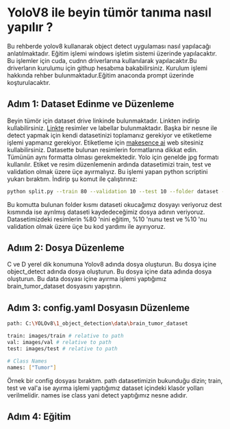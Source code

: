 # YoloV8 ile beyin tümör tanıma nasıl yapılır ?
Bu rehberde yolov8 kullanarak object detect uygulaması nasıl yapılacağı anlatılmaktadır. Eğitim işlemi windows işletim sistemi üzerinde yapılacaktır. Bu işlemler için cuda, cudnn driverlarına kullanılarak yapılacaktır.Bu driverların kurulumu için githup hesabıma bakabilirsiniz. Kurulum işlemi hakkında rehber bulunmaktadur.Eğitim anaconda prompt üzerinde koşturulacaktır.
## Adım 1: Dataset Edinme ve Düzenleme
Beyin tümör için dataset drive linkinde bulunmaktadır. Linkten indirip kullabilirsiniz. [Linkte](https://drive.google.com/drive/folders/1D6wuY5n3d5Bmyx1kIfVYnfzfyr_3zqJ2?usp=sharing) resimler ve labellar bulunmaktadır. 
Başka bir nesne ile detect yapmak için kendi datasetinizi toplamanız gerekiyor ve etiketleme işlemi yapmanız gerekiyor. Etiketleme için [makesence ai](https://www.makesense.ai/)  web sitesiniz kullabilirsiniz.
Datasette bulunan resimlerin formatlarına dikkat edin. Tümünün aynı formatta olması gerekmektedir. Yolo için genelde jpg formatı kullanılır. Etiket ve resim düzenlemenin ardında datasetimizi train, test ve validation olmak üzere üçe ayırmalıyız.
Bu işlemi yapan python scriptini yukarı bıraktım. İndirip şu komut ile çalıştırınız:
```bash
python split.py --train 80 --validation 10 --test 10 --folder dataset --dest brain_tumor_dataset
```
Bu komutta bulunan folder kısmı dataseti okucağımız dosyayı veriyoruz dest kısmında ise ayrılmış dataseti kaydedeceğimiz dosya adının veriyoruz.
Datasetimizdeki resimlerin %80 'nini eğitim, %10 'nunu test ve %10 'nu validation olmak üzere üçe bu kod yardımı ile ayırıyoruz.
## Adıım 2: Dosya Düzenleme
C ve D yerel dik konumuna Yolov8 adında dosya oluşturun. Bu dosya içine object_detect adında dosya oluşturun. Bu dosya içine data adında dosya oluşturun. Bu data dosyası içine ayırma işlemi yaptığımız brain_tumor_dataset dosyasını yapıştırın.

## Adım 3: config.yaml Dosyasın Düzenleme

```bash
path: C:\YOLOv8\1_object_detection\data\brain_tumor_dataset

train: images/train # relative to path
val: images/val # relative to path
test: images/test # relative to path

# Class Names
names: ["Tumor"]

```
Örnek bir config dosyası bıraktım.
path datasetimizin bukunduğu dizin; train, test ve val'a ise ayırma işlemi yaptığımız dataset içindeki klasör yolları verilmelidir. names ise class yani detect yaptığımız nesne adıdır.

## Adım 4: Eğitim
